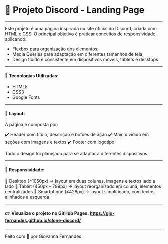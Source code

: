 # 📌 Projeto Discord - Landing Page

---

Este projeto é uma página inspirada no site oficial do Discord, criada com HTML e CSS.
O principal objetivo é praticar conceitos de responsividade, aplicando:
- Flexbox para organização dos elementos;
- Media Queries para adaptação em diferentes tamanhos de tela;
- Design fluido e consistente em dispositivos móveis, tablets e desktops.

---

#### 🚀 Tecnologias Utilizadas:
- HTML5
- CSS3
- Google Fonts

---

#### 🎨 Layout:

A página é composta por:

✔️ Header com título, descrição e botões de ação
✔️ Main dividido em seções com imagens e textos
✔️ Footer com logotipo

Todo o design foi planejado para se adaptar a diferentes dispositivos.

---

#### 📱 Responsividade:

🔹 Desktop (≥1050px) → layout em duas colunas, imagens e textos lado a lado
🔹 Tablet (450px – 799px) → layout reorganizado em coluna, elementos centralizados
🔹 Smartphone (≤428px) → layout simplificado, com textos alinhados à esquerda

---

#### 👉 Visualize o projeto no GitHub Pages: https://gio-fernandes.github.io/clone-discord/

---

Feito com 💙 por Giovanna Fernandes 
